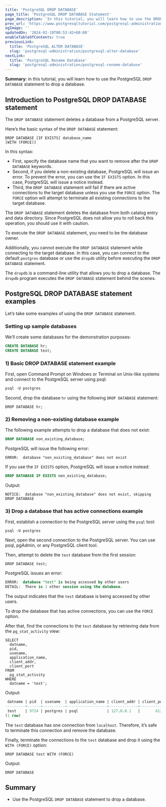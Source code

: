 ```yaml
---
title: 'PostgreSQL DROP DATABASE'
page_title: 'PostgreSQL DROP DATABASE Statement'
page_description: 'In this tutorial, you will learn how to use the DROP DATABASE statement to drop a database from a PostgreSQL server.'
prev_url: 'https://www.postgresqltutorial.com/postgresql-administration/postgresql-drop-database/'
ogImage: ''
updatedOn: '2024-02-19T00:53:42+00:00'
enableTableOfContents: true
previousLink:
  title: 'PostgreSQL ALTER DATABASE'
  slug: 'postgresql-administration/postgresql-alter-database'
nextLink:
  title: 'PostgreSQL Rename Database'
  slug: 'postgresql-administration/postgresql-rename-database'
---
```


**Summary**: in this tutorial, you will learn how to use the PostgreSQL `DROP DATABASE` statement to drop a database.

## Introduction to PostgreSQL DROP DATABASE statement

The `DROP DATABASE` statement deletes a database from a PostgreSQL server.

Here’s the basic syntax of the `DROP DATABASE` statement:

```httpsqlsql
DROP DATABASE [IF EXISTS] database_name
[WITH (FORCE)]
```

In this syntax:

- First, specify the database name that you want to remove after the `DROP DATABASE` keywords.
- Second, if you delete a non\-existing database, PostgreSQL will issue an error. To prevent the error, you can use the `IF EXISTS` option. In this case, PostgreSQL will issue a notice instead.
- Third, the `DROP DATABASE` statement will fail if there are active connections to the target database unless you use the `FORCE` option. The `FORCE` option will attempt to terminate all existing connections to the target database.

The `DROP DATABASE` statement deletes the database from both catalog entry and data directory. Since PostgreSQL does not allow you to roll back this operation, you should use it with caution.

To execute the `DROP DATABASE` statement, you need to be the database owner.

Additionally, you cannot execute the `DROP DATABASE` statement while connecting to the target database. In this case, you can connect to the default `postgres` database or use the `dropdb` utility before executing the `DROP DATABASE` statement.

The `dropdb` is a command\-line utility that allows you to drop a database. The `dropdb` program executes the `DROP DATABASE` statement behind the scenes.

## PostgreSQL DROP DATABASE statement examples

Let’s take some examples of using the `DROP DATABASE` statement.

### Setting up sample databases

We’ll create some databases for the demonstration purposes:

```sql
CREATE DATABASE hr;
CREATE DATABASE test;
```

### 1\) Basic DROP DATABASE statement example

First, open Command Prompt on Windows or Terminal on Unix\-like systems and connect to the PostgreSQL server using psql:

```sql
psql -U postgres
```

Second, drop the database `hr` using the following `DROP DATABASE` statement:

```
DROP DATABASE hr;
```

### 2\) Removing a non\-existing database example

The following example attempts to drop a database that does not exist:

```sql
DROP DATABASE non_existing_database;
```

PostgreSQL will issue the following error:

```
ERROR:  database "non_existing_database" does not exist
```

If you use the `IF EXISTS` option, PostgreSQL will issue a notice instead:

```sql
DROP DATABASE IF EXISTS non_existing_database;
```

Output:

```
NOTICE:  database "non_existing_database" does not exist, skipping
DROP DATABASE
```

### 3\) Drop a database that has active connections example

First, establish a connection to the PostgreSQL server using the `psql` tool:

```
psql -U postgres
```

Next, open the second connection to the PostgreSQL server. You can use psql, pgAdmin, or any PostgreSQL client tool.

Then, attempt to delete the `test` database from the first session:

```
DROP DATABASE test;
```

PostgreSQL issues an error:

```sql
ERROR:  database "test" is being accessed by other users
DETAIL:  There is 1 other session using the database.
```

The output indicates that the `test` database is being accessed by other users.

To drop the database that has active connections, you can use the `FORCE` option.

After that, find the connections to the `test` database by retrieving data from the `pg_stat_activity` view:

```
SELECT
  datname,
  pid,
  usename,
  application_name,
  client_addr,
  client_port
FROM
  pg_stat_activity
WHERE
  datname = 'test';
```

Output:

```sql
 datname | pid  | usename  | application_name | client_addr | client_port
---------+------+----------+------------------+-------------+-------------
 test    | 9724 | postgres | psql             | 127.0.0.1   |       61287
(1 row)
```

The `test` database has one connection from `localhost`. Therefore, it’s safe to terminate this connection and remove the database.

Finally, terminate the connections to the `test` database and drop it using the `WITH (FORCE)` option:

```
DROP DATABASE test WITH (FORCE)
```

Output:

```
DROP DATABASE
```

## Summary

- Use the PostgreSQL `DROP DATABASE` statement to drop a database.
